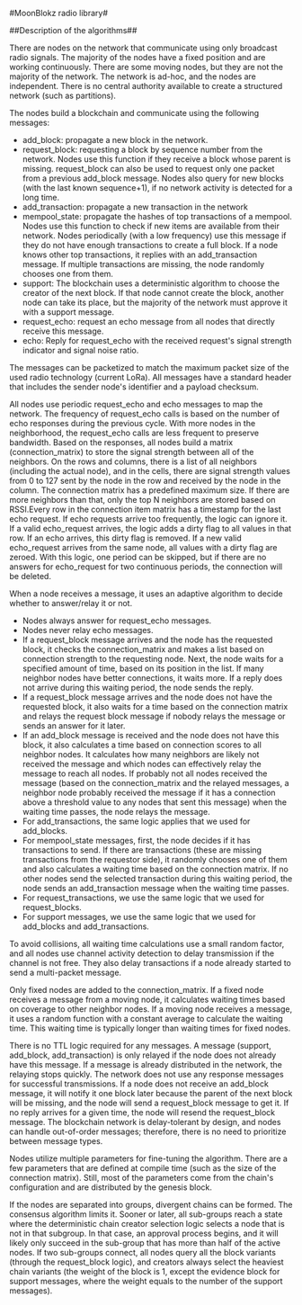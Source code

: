#MoonBlokz radio library#

##Description of the algorithms##

There are nodes on the network that communicate using only broadcast radio signals. The majority of the nodes have a fixed position and are working continuously. There are some moving nodes, but they are not the majority of the network. The network is ad-hoc, and the nodes are independent. There is no central authority available to create a structured network (such as partitions).

The nodes build a blockchain and communicate using the following messages:
- add_block: propagate a new block in the network.
- request_block: requesting a block by sequence number from the network. Nodes use this function if they receive a block whose parent is missing. request_block can also be used to request only one packet from a previous  add_block message. Nodes also query for new blocks (with the last known sequence+1), if no network activity is detected for a long time. 
- add_transaction: propagate a new transaction in the network
- mempool_state: propagate the hashes of top transactions of a mempool. Nodes use this function to check if new items are available from their network. Nodes periodically (with a low frequency) use this message if they do not have enough transactions to create a full block. If a node knows other top transactions, it replies with an add_transaction message. If multiple transactions are missing, the node randomly chooses one from them.
- support: The blockchain uses a deterministic algorithm to choose the creator of the next block. If that node cannot create the block, another node can take its place, but the majority of the network must approve it with a support message.
- request_echo: request an echo message from all nodes that directly receive this message.
- echo: Reply for request_echo with the received request's signal strength indicator and signal noise ratio.

The messages can be packetized to match the maximum packet size of the used radio technology (current LoRa). All messages have a standard header that includes the sender node's identifier and a payload checksum.

All nodes use periodic request_echo and echo messages to map the network. The frequency of request_echo calls is based on the number of echo responses during the previous cycle. With more nodes in the neighborhood, the request_echo calls are less frequent to preserve bandwidth. Based on the responses, all nodes build a matrix (connection_matrix) to store the signal strength between all of the neighbors. On the rows and columns, there is a list of all neighbors (including the actual node), and in the cells, there are signal strength values from 0 to 127 sent by the node in the row and received by the node in the column. The connection matrix has a predefined maximum size. If there are more neighbors than that, only the top N neighbors are stored based on RSSI.Every row in the connection item matrix has a timestamp for the last echo request. If echo requests arrive too frequently, the logic can ignore it. If a valid echo_request arrives, the logic adds a dirty flag to all values in that row. If an echo arrives, this dirty flag is removed. If a new valid echo_request arrives from the same node, all values with a dirty flag are zeroed. With this logic, one period can be skipped, but if there are no answers for echo_request for two continuous periods, the connection will be deleted.

When a node receives a message, it uses an adaptive algorithm to decide whether to answer/relay it or not.

- Nodes always answer for request_echo messages.
- Nodes never relay echo messages.
- If a request_block message arrives and the node has the requested block, it checks the connection_matrix and makes a list based on connection strength to the requesting node. Next, the node waits for a specified amount of time, based on its position in the list. If many neighbor nodes have better connections, it waits more. If a reply does not arrive during this waiting period, the node sends the reply.
- If a request_block message arrives and the node does not have the requested block, it also waits for a time based on the connection matrix and relays the request block message if nobody relays the message or sends an answer for it later.
- If an add_block message is received and the node does not have this block, it also calculates a time based on connection scores to all neighbor nodes. It calculates how many neighbors are likely not received the message and which nodes can effectively relay the message to reach all nodes. If probably not all nodes received the message (based on the connection_matrix and the relayed messages, a neighbor node probably received the message if it has a connection above a threshold value to any nodes that sent this message) when the waiting time passes, the node relays the message.
- For add_transactions, the same logic applies that we used for add_blocks.
- For mempool_state messages, first, the node decides if it has transactions to send. If there are transactions (these are missing transactions from the requestor side), it randomly chooses one of them and also calculates a waiting time based on the connection matrix. If no other nodes send the selected transaction during this waiting period, the node sends an add_transaction message when the waiting time passes.
- For request_transactions, we use the same logic that we used for request_blocks.
- For support messages, we use the same logic that we used for add_blocks and add_transactions.
 
 To avoid collisions, all waiting time calculations use a small random factor, and all nodes use channel activity detection to delay transmission if the channel is not free. They also delay transactions if a node already started to send a multi-packet message.

Only fixed nodes are added to the connection_matrix. If a fixed node receives a message from a moving node, it calculates waiting times based on coverage to other neighbor nodes. If a moving node receives a message, it uses a random function with a constant average to calculate the waiting time. This waiting time is typically longer than waiting times for fixed nodes. 

There is no TTL logic required for any messages. A message (support, add_block, add_transaction) is only relayed if the node does not already have this message. If a message is already distributed in the network, the relaying stops quickly.
The network does not use any response messages for successful transmissions. If a node does not receive an add_block message, it will notify it one block later because the parent of the next block will be missing, and the node will send a request_block message to get it. If no reply arrives for a given time, the node will resend the request_block message.
The blockchain network is delay-tolerant by design, and nodes can handle out-of-order messages; therefore, there is no need to prioritize between message types. 

Nodes utilize multiple parameters for fine-tuning the algorithm. There are a few parameters that are defined at compile time (such as the size of the connection matrix). Still, most of the parameters come from the chain's configuration and are distributed by the genesis block.

If the nodes are separated into groups, divergent chains can be formed. The consensus algorithm limits it. Sooner or later, all sub-groups reach a state where the deterministic chain creator selection logic selects a node that is not in that subgroup. In that case, an approval process begins, and it will likely only succeed in the sub-group that has more than half of the active nodes. If two sub-groups connect, all nodes query all the block variants (through the request_block logic), and creators always select the heaviest chain variants (the weight of the block is 1, except the evidence block for support messages, where the weight equals to the number of the support messages).






